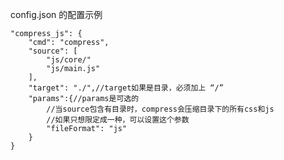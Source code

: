 config.json 的配置示例

	"compress_js": {
		"cmd": "compress",
		"source": [
			"js/core/"
			"js/main.js"
		],
		"target": "./",//target如果是目录，必须加上 “/”
		"params":{//params是可选的
			//当source包含有目录时，compress会压缩目录下的所有css和js
			//如果只想限定成一种，可以设置这个参数
			"fileFormat": "js"
		}
	}